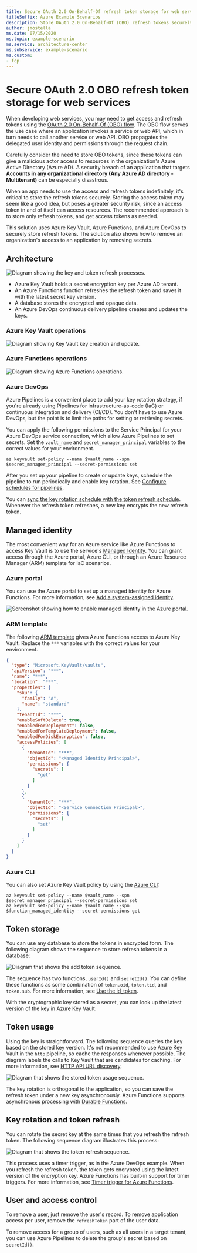 ```yaml
---
title: Secure OAuth 2.0 On-Behalf-Of refresh token storage for web services
titleSuffix: Azure Example Scenarios
description: Store OAuth 2.0 On-Behalf-Of (OBO) refresh tokens securely using Azure Key Vault and Azure Functions managed identity for key rotation and token refresh.
author: jmostella
ms.date: 07/15/2020
ms.topic: example-scenario
ms.service: architecture-center
ms.subservice: example-scenario
ms.custom:
- fcp
---
```


# Secure OAuth 2.0 OBO refresh token storage for web services

When developing web services, you may need to get access and refresh tokens using the [OAuth 2.0 On-Behalf-Of (OBO) flow](https://docs.microsoft.com/azure/active-directory/develop/v2-oauth2-on-behalf-of-flow). The OBO flow serves the use case where an application invokes a service or web API, which in turn needs to call another service or web API. OBO propagates the delegated user identity and permissions through the request chain.

Carefully consider the need to store OBO tokens, since these tokens can give a malicious actor access to resources in the organization's Azure Active Directory (Azure AD). A security breach of an application that targets **Accounts in any organizational directory (Any Azure AD directory - Multitenant)** can be especially disastrous.

When an app needs to use the access and refresh tokens indefinitely, it's critical to store the refresh tokens securely. Storing the access token may seem like a good idea, but poses a greater security risk, since an access token in and of itself can access resources. The recommended approach is to store only refresh tokens, and get access tokens as needed.

This solution uses Azure Key Vault, Azure Functions, and Azure DevOps to securely store refresh tokens. The solution also shows how to remove an organization's access to an application by removing secrets.

## Architecture

![Diagram showing the key and token refresh processes.](./media/refresh-diagram.png)

- Azure Key Vault holds a secret encryption key per Azure AD tenant.
- An Azure Functions function refreshes the refresh token and saves it with the latest secret key version.
- A database stores the encrypted and opaque data.
- An Azure DevOps continuous delivery pipeline creates and updates the keys.

### Azure Key Vault operations

![Diagram showing Key Vault key creation and update.](./media/key-creation-pipeline.png)

### Azure Functions operations

![Diagram showing Azure Functions operations.](./media/convert-to-opaque-token.png)

### Azure DevOps

Azure Pipelines is a convenient place to add your key rotation strategy, if you're already using Pipelines for infrastructure-as-code (IaC) or continuous integration and delivery (CI/CD). You don't have to use Azure DevOps, but the point is to limit the paths for setting or retrieving secrets.

You can apply the following permissions to the Service Principal for your Azure DevOps service connection, which allow Azure Pipelines to set secrets. Set the `vault_name` and `secret_manager_principal` variables to the correct values for your environment.

```azurecli
az keyvault set-policy --name $vault_name --spn $secret_manager_principal --secret-permissions set
```

After you set up your pipeline to create or update keys, schedule the pipeline to run periodically and enable key rotation. See [Configure schedules for pipelines](https://docs.microsoft.com/azure/devops/pipelines/process/scheduled-triggers?view=azure-devops&tabs=yaml).

You can [sync the key rotation schedule with the token refresh schedule](#key-rotation-and-token-refresh-flow). Whenever the refresh token refreshes, a new key encrypts the new refresh token.

## Managed identity

The most convenient way for an Azure service like Azure Functions to access Key Vault is to use the service's [Managed Identity](https://docs.microsoft.com/azure/azure-resource-manager/managed-applications/publish-managed-identity). You can grant access through the Azure portal, Azure CLI, or through an Azure Resource Manager (ARM) template for IaC scenarios.

### Azure portal

You can use the Azure portal to set up a managed identity for Azure Functions. For more information, see [Add a system-assigned identity](https://docs.microsoft.com/azure/app-service/overview-managed-identity?tabs=dotnet#add-a-system-assigned-identity).

![Screenshot showing how to enable managed identity in the Azure portal.](./media/system-assigned-managed-identity-in-azure-portal.png)

### ARM template

The following [ARM template](https://docs.microsoft.com/azure/azure-resource-manager/templates/) gives Azure Functions access to Azure Key Vault. Replace the `***` variables with the correct values for your environment.

```json
{
  "type": "Microsoft.KeyVault/vaults",
  "apiVersion": "***",
  "name": "***",
  "location": "***",
  "properties": {
    "sku": {
      "family": "A",
      "name": "standard"
    },
    "tenantId": "***",
    "enableSoftDelete": true,
    "enabledForDeployment": false,
    "enabledForTemplateDeployment": false,
    "enabledForDiskEncryption": false,
    "accessPolicies": [
      {
        "tenantId": "***",
        "objectId": "<Managed Identity Principal>",
        "permissions": {
          "secrets": [
            "get"
          ]
        }
      },
      {
        "tenantId": "***",
        "objectId": "<Service Connection Principal>",
        "permissions": {
          "secrets": [
            "set"
          ]
        }
      }
    ]
  }
}
```

### Azure CLI

You can also set Azure Key Vault policy by using the [Azure CLI](https://docs.microsoft.com/cli/azure/ext/keyvault-preview/keyvault?view=azure-cli-latest):

```azurecli
az keyvault set-policy --name $vault_name --spn $secret_manager_principal --secret-permissions set
az keyvault set-policy --name $vault_name --spn $function_managed_identity --secret-permissions get
```

## Token storage

You can use any database to store the tokens in encrypted form. The following diagram shows the sequence to store refresh tokens in a database:

![Diagram that shows the add token sequence.](./media/add-token-sequence-diagram.png)

The sequence has two functions, `userId()` and `secretId()`. You can define these functions as some combination of `token.oid`, `token.tid`, and `token.sub`. For more information, see [Use the id_token](https://docs.microsoft.com/azure/active-directory/develop/id-tokens#using-the-id_token).

With the cryptographic key stored as a secret, you can look up the latest version of the key in Azure Key Vault.

## Token usage

Using the key is straightforward. The following sequence queries the key based on the stored key version. It's not recommended to use Azure Key Vault in the `http` pipeline, so cache the responses whenever possible. The diagram labels the calls to Key Vault that are candidates for caching. For more information, see [HTTP API URL discovery](https://docs.microsoft.com/azure/azure-functions/durable/durable-functions-http-features?tabs=csharp#http-api-url-discovery).

![Diagram that shows the stored token usage sequence.](./media/use-stored-token-sequence.png)

The key rotation is orthogonal to the application, so you can save the refresh token under a new key asynchronously. Azure Functions supports asynchronous processing with [Durable Functions](https://docs.microsoft.com/azure/azure-functions/durable/).

## Key rotation and token refresh

You can rotate the secret key at the same times that you refresh the refresh token. The following sequence diagram illustrates this process:

![Diagram that shows the token refresh sequence.](./media/refresh-token-sequence.png)

This process uses a timer trigger, as in the Azure DevOps example. When you refresh the refresh token, the token gets encrypted using the latest version of the encryption key. Azure Functions has built-in support for timer triggers. For more information, see [Timer trigger for Azure Functions](https://docs.microsoft.com/azure/azure-functions/functions-bindings-timer?tabs=csharp).

## User and access control

To remove a user, just remove the user's record. To remove application access per user, remove the `refreshToken` part of the user data.

To remove access for a group of users, such as all users in a target tenant, you can use Azure Pipelines to delete the group's secret based on `secretId()`.
